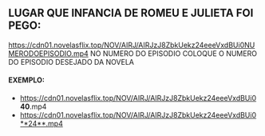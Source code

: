 
## LUGAR QUE INFANCIA DE ROMEU E JULIETA FOI PEGO:
https://cdn01.novelasflix.top/NOV/AIRJ/AIRJzJ8ZbkUekz24eeeVxdBUi0NUMERODOEPISODIO.mp4
NO NUMERO DO EPISODIO COLOQUE O NUMERO DO EPISODIO DESEJADO DA NOVELA
#### EXEMPLO:
- https://cdn01.novelasflix.top/NOV/AIRJ/AIRJzJ8ZbkUekz24eeeVxdBUi0 **40**.mp4
- https://cdn01.novelasflix.top/NOV/AIRJ/AIRJzJ8ZbkUekz24eeeVxdBUi0**24**.mp4
